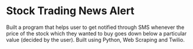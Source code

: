 # Stock Trading News Alert

Built a program that helps user to get notified through SMS whenever the price of the stock which they wanted to buy goes down below a particular value (decided by the user).
Built using Python, Web Scraping and Twilio. 
